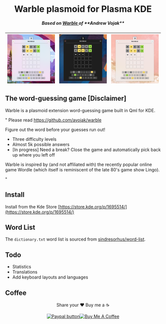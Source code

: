 

<h1 align="center">Warble plasmoid for Plasma KDE</h1>
<h5 align="center">Based on <a href="https://github.com/avojak/warble"> Warble </a>  of **Andrew Vojak** </h5>


| ![Screenshot](images/Screenshot_0.png) | ![Screenshot](images/Screenshot_1.png) | ![Screenshot](images/Screenshot_2.png) |
|------------------------------------------------------------------|------------------------------------------------------------------|------------------------------------------------------------------|


## The word-guessing game [Disclaimer]

Warble is a plasmoid extension word-guessing game built in Qml for KDE.

"
Please read https://github.com/avojak/warble

Figure out the word before your guesses run out!
- Three difficulty levels
- Almost 5k possible answers
- [In progress] Need a break? Close the game and automatically pick back up where you left off

Warble is inspired by (and not affiliated with) the recently popular online game Wordle (which itself is reminiscent of the late 80's game show Lingo). 

"

## Install 

Install from the Kde Store [https://store.kde.org/p/1695514/](https://store.kde.org/p/1695514/)

## Word List

The `dictionary.txt` word list is sourced from [sindresorhus/word-list](https://github.com/sindresorhus/word-list).

## Todo

- Statistics
- Translations
- Add keyboard layouts and languages

## Coffee

<p align="center">Share your ❤️ Buy me a ☕</p>

<p align="center"><a href="https://www.paypal.com/cgi-bin/webscr?cmd=_s-xclick&hosted_button_id=V9Q8MK9CKSQW8&source=url" target="_blank"><img src="https://www.paypalobjects.com/digitalassets/c/website/marketing/apac/C2/logos-buttons/optimize/44_Grey_PayPal_Pill_Button.png" alt="Paypal button" style="height: 44px !important;width: 145px !important;" ></a><a href="https://www.buymeacoffee.com/adhe" target="_blank"><img src="https://www.buymeacoffee.com/assets/img/guidelines/download-assets-sm-1.svg" alt="Buy Me A Coffee" style="height: 41px !important;width: 174px !important;" ></a></p>

